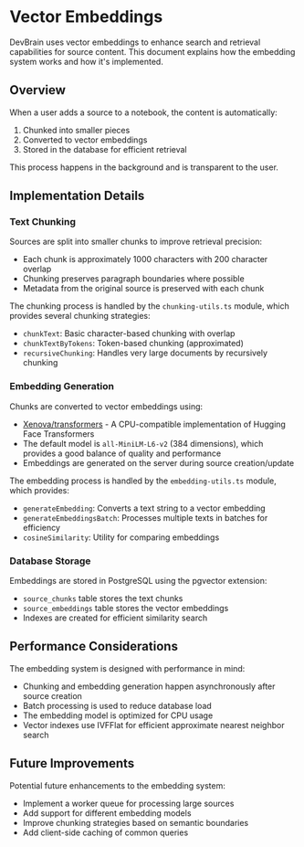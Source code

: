 # Vector Embeddings

DevBrain uses vector embeddings to enhance search and retrieval capabilities for source content. This document explains how the embedding system works and how it's implemented.

## Overview

When a user adds a source to a notebook, the content is automatically:

1. Chunked into smaller pieces
2. Converted to vector embeddings
3. Stored in the database for efficient retrieval

This process happens in the background and is transparent to the user.

## Implementation Details

### Text Chunking

Sources are split into smaller chunks to improve retrieval precision:

- Each chunk is approximately 1000 characters with 200 character overlap
- Chunking preserves paragraph boundaries where possible
- Metadata from the original source is preserved with each chunk

The chunking process is handled by the `chunking-utils.ts` module, which provides several chunking strategies:

- `chunkText`: Basic character-based chunking with overlap
- `chunkTextByTokens`: Token-based chunking (approximated)
- `recursiveChunking`: Handles very large documents by recursively chunking

### Embedding Generation

Chunks are converted to vector embeddings using:

- [Xenova/transformers](https://github.com/xenova/transformers.js) - A CPU-compatible implementation of Hugging Face Transformers
- The default model is `all-MiniLM-L6-v2` (384 dimensions), which provides a good balance of quality and performance
- Embeddings are generated on the server during source creation/update

The embedding process is handled by the `embedding-utils.ts` module, which provides:

- `generateEmbedding`: Converts a text string to a vector embedding
- `generateEmbeddingsBatch`: Processes multiple texts in batches for efficiency
- `cosineSimilarity`: Utility for comparing embeddings

### Database Storage

Embeddings are stored in PostgreSQL using the pgvector extension:

- `source_chunks` table stores the text chunks
- `source_embeddings` table stores the vector embeddings
- Indexes are created for efficient similarity search

## Performance Considerations

The embedding system is designed with performance in mind:

- Chunking and embedding generation happen asynchronously after source creation
- Batch processing is used to reduce database load
- The embedding model is optimized for CPU usage
- Vector indexes use IVFFlat for efficient approximate nearest neighbor search

## Future Improvements

Potential future enhancements to the embedding system:

- Implement a worker queue for processing large sources
- Add support for different embedding models
- Improve chunking strategies based on semantic boundaries
- Add client-side caching of common queries
